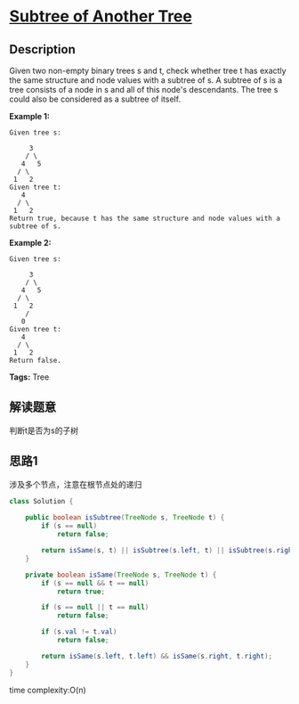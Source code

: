 # [Subtree of Another Tree][title]

## Description

Given two non-empty binary trees s and t, check whether tree t has exactly the same structure and node values with a subtree of s. A subtree of s is a tree consists of a node in s and all of this node's descendants. The tree s could also be considered as a subtree of itself.

**Example 1:**
```
Given tree s:

     3
    / \
   4   5
  / \
 1   2
Given tree t:
   4 
  / \
 1   2
Return true, because t has the same structure and node values with a subtree of s.
```

**Example 2:**
```
Given tree s:

     3
    / \
   4   5
  / \
 1   2
    /
   0
Given tree t:
   4
  / \
 1   2
Return false.
```
**Tags:** Tree

## 解读题意
判断t是否为s的子树

## 思路1 
涉及多个节点，注意在根节点处的递归

```java
class Solution {
    
    public boolean isSubtree(TreeNode s, TreeNode t) {
        if (s == null)
            return false;

        return isSame(s, t) || isSubtree(s.left, t) || isSubtree(s.right, t);
    }

    private boolean isSame(TreeNode s, TreeNode t) {
        if (s == null && t == null)
            return true;

        if (s == null || t == null)
            return false;

        if (s.val != t.val)
            return false;

        return isSame(s.left, t.left) && isSame(s.right, t.right);
    }
}
```
time complexity:O(n)


[title]: https://leetcode.com/problems/subtree-of-another-tree/